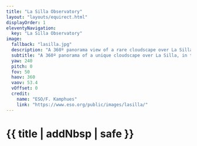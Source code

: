 ```yaml
---
title: "La Silla Observatory"
layout: "layouts/equirect.html"
displayOrder: 1
eleventyNavigation:
  key: "La Silla Observatory"
image:
  fallback: "lasilla.jpg"
  description: "A 360º panorama view of a rare cloudscape over La Silla, in the southern edges of the Atacama Desert, home of ESO's first observing site. Here ESO operates two major telescopes: the ESO 3.6-metre telescope and the 3.58-metre New Technology Telescope (NTT). They are equipped with state-of-the art instruments such as HARPS, the best extrasolar planet finder in the world. The dome in the centre of the image belongs to the ESO 3.6-metre telescope, commissioned in 1977 and completely upgraded in 1999, and to which HARPS is mounted. At the far right of the image is the 15-metre Swedish-ESO Submillimetre Telescope (SEST), built in 1987, decommissioned in 2003, and replaced by the Atacama Pathfinder Experiment (APEX) telescope on the 5100 m Chajnantor plateau."
  subtitle: "A 360º panorama of a unique cloudscape over La Silla, in the southern edges of the Atacama Desert."
  yaw: 240
  pitch: 0
  fov: 50
  haov: 360
  vaov: 53.4
  vOffset: 0
  credit:
    name: "ESO/F. Kamphues"
    link: "https://www.eso.org/public/images/lasilla/"
---
```


# {{ title | addNbsp | safe }}
